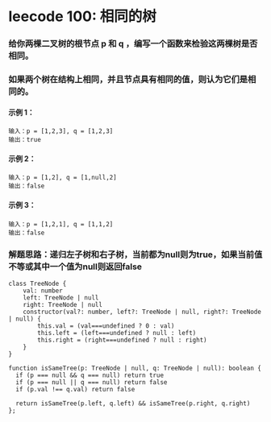 # leecode 100: 相同的树
### 给你两棵二叉树的根节点 p 和 q ，编写一个函数来检验这两棵树是否相同。
### 如果两个树在结构上相同，并且节点具有相同的值，则认为它们是相同的。
#### 示例 1：
```
输入：p = [1,2,3], q = [1,2,3]
输出：true
```
#### 示例 2：
```
输入：p = [1,2], q = [1,null,2]
输出：false
```
#### 示例 3：
```
输入：p = [1,2,1], q = [1,1,2]
输出：false
```
### 解题思路：递归左子树和右子树，当前都为null则为true，如果当前值不等或其中一个值为null则返回false
```
class TreeNode {
    val: number
    left: TreeNode | null
    right: TreeNode | null
    constructor(val?: number, left?: TreeNode | null, right?: TreeNode | null) {
        this.val = (val===undefined ? 0 : val)
        this.left = (left===undefined ? null : left)
        this.right = (right===undefined ? null : right)
    }
}

function isSameTree(p: TreeNode | null, q: TreeNode | null): boolean {
  if (p === null && q === null) return true
  if (p === null || q === null) return false
  if (p.val !== q.val) return false

  return isSameTree(p.left, q.left) && isSameTree(p.right, q.right)
};
```